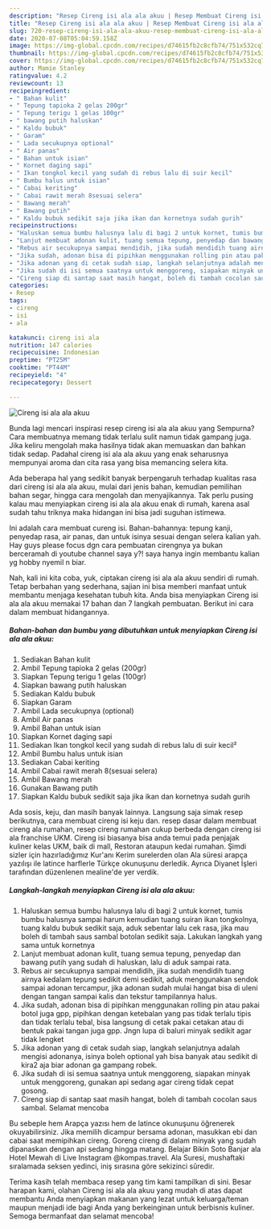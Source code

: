 ```yaml
---
description: "Resep Cireng isi ala ala akuu | Resep Membuat Cireng isi ala ala akuu Yang Enak dan Simpel"
title: "Resep Cireng isi ala ala akuu | Resep Membuat Cireng isi ala ala akuu Yang Enak dan Simpel"
slug: 720-resep-cireng-isi-ala-ala-akuu-resep-membuat-cireng-isi-ala-ala-akuu-yang-enak-dan-simpel
date: 2020-07-08T05:04:59.158Z
image: https://img-global.cpcdn.com/recipes/d74615fb2c8cfb74/751x532cq70/cireng-isi-ala-ala-akuu-foto-resep-utama.jpg
thumbnail: https://img-global.cpcdn.com/recipes/d74615fb2c8cfb74/751x532cq70/cireng-isi-ala-ala-akuu-foto-resep-utama.jpg
cover: https://img-global.cpcdn.com/recipes/d74615fb2c8cfb74/751x532cq70/cireng-isi-ala-ala-akuu-foto-resep-utama.jpg
author: Mamie Stanley
ratingvalue: 4.2
reviewcount: 13
recipeingredient:
- " Bahan kulit"
- " Tepung tapioka 2 gelas 200gr"
- " Tepung terigu 1 gelas 100gr"
- " bawang putih haluskan"
- " Kaldu bubuk"
- " Garam"
- " Lada secukupnya optional"
- " Air panas"
- " Bahan untuk isian"
- " Kornet daging sapi"
- " Ikan tongkol kecil yang sudah di rebus lalu di suir kecil"
- " Bumbu halus untuk isian"
- " Cabai keriting"
- " Cabai rawit merah 8sesuai selera"
- " Bawang merah"
- " Bawang putih"
- " Kaldu bubuk sedikit saja jika ikan dan kornetnya sudah gurih"
recipeinstructions:
- "Haluskan semua bumbu halusnya lalu di bagi 2 untuk kornet, tumis bumbu halusnya sampai harum kemudian tuang suiran ikan tongkolnya, tuang kaldu bubuk sedikit saja, aduk sebentar lalu cek rasa, jika mau boleh di tambah saus sambal botolan sedikit saja. Lakukan langkah yang sama untuk kornetnya"
- "Lanjut membuat adonan kulit, tuang semua tepung, penyedap dan bawang putih yang sudah di haluskan, lalu di aduk sampai rata."
- "Rebus air secukupnya sampai mendidih, jika sudah mendidih tuang airnya kedalam tepung sedikit demi sedikit, aduk menggunakan sendok sampai adonan tercampur, jika adonan sudah mulai hangat bisa di uleni dengan tangan sampai kalis dan tekstur tampilannya halus."
- "Jika sudah, adonan bisa di pipihkan menggunakan rolling pin atau pakai botol juga gpp, pipihkan dengan ketebalan yang pas tidak terlalu tipis dan tidak terlalu tebal, bisa langsung di cetak pakai cetakan atau di bentuk pakai tangan juga gpp. Jngn lupa di baluri minyak sedikit agar tidak lengket"
- "Jika adonan yang di cetak sudah siap, langkah selanjutnya adalah mengisi adonanya, isinya boleh optional yah bisa banyak atau sedikit di kira2 aja biar adonan ga gampang robek."
- "Jika sudah di isi semua saatnya untuk menggoreng, siapakan minyak untuk menggoreng, gunakan api sedang agar cireng tidak cepat gosong."
- "Cireng siap di santap saat masih hangat, boleh di tambah cocolan saus sambal. Selamat mencoba"
categories:
- Resep
tags:
- cireng
- isi
- ala

katakunci: cireng isi ala 
nutrition: 147 calories
recipecuisine: Indonesian
preptime: "PT25M"
cooktime: "PT44M"
recipeyield: "4"
recipecategory: Dessert

---
```



![Cireng isi ala ala akuu](https://img-global.cpcdn.com/recipes/d74615fb2c8cfb74/751x532cq70/cireng-isi-ala-ala-akuu-foto-resep-utama.jpg)

Bunda lagi mencari inspirasi resep cireng isi ala ala akuu yang Sempurna? Cara membuatnya memang tidak terlalu sulit namun tidak gampang juga. Jika keliru mengolah maka hasilnya tidak akan memuaskan dan bahkan tidak sedap. Padahal cireng isi ala ala akuu yang enak seharusnya mempunyai aroma dan cita rasa yang bisa memancing selera kita.

Ada beberapa hal yang sedikit banyak berpengaruh terhadap kualitas rasa dari cireng isi ala ala akuu, mulai dari jenis bahan, kemudian pemilihan bahan segar, hingga cara mengolah dan menyajikannya. Tak perlu pusing kalau mau menyiapkan cireng isi ala ala akuu enak di rumah, karena asal sudah tahu triknya maka hidangan ini bisa jadi suguhan istimewa.

Ini adalah cara membuat cureng isi. Bahan-bahannya: tepung kanji, penyedap rasa, air panas, dan untuk isinya sesuai dengan selera kalian yah. Hay guys please focus dgn cara pembuatan cirengnya ya bukan berceramah di youtube channel saya y?! saya hanya ingin membantu kalian yg hobby nyemil n biar.


Nah, kali ini kita coba, yuk, ciptakan cireng isi ala ala akuu sendiri di rumah. Tetap berbahan yang sederhana, sajian ini bisa memberi manfaat untuk membantu menjaga kesehatan tubuh kita. Anda bisa menyiapkan Cireng isi ala ala akuu memakai 17 bahan dan 7 langkah pembuatan. Berikut ini cara dalam membuat hidangannya.

<!--inarticleads1-->

##### Bahan-bahan dan bumbu yang dibutuhkan untuk menyiapkan Cireng isi ala ala akuu:

1. Sediakan  Bahan kulit
1. Ambil  Tepung tapioka 2 gelas (200gr)
1. Siapkan  Tepung terigu 1 gelas (100gr)
1. Siapkan  bawang putih haluskan
1. Sediakan  Kaldu bubuk
1. Siapkan  Garam
1. Ambil  Lada secukupnya (optional)
1. Ambil  Air panas
1. Ambil  Bahan untuk isian
1. Siapkan  Kornet daging sapi
1. Sediakan  Ikan tongkol kecil yang sudah di rebus lalu di suir kecil²
1. Ambil  Bumbu halus untuk isian
1. Sediakan  Cabai keriting
1. Ambil  Cabai rawit merah 8(sesuai selera)
1. Ambil  Bawang merah
1. Gunakan  Bawang putih
1. Siapkan  Kaldu bubuk sedikit saja jika ikan dan kornetnya sudah gurih


Ada sosis, keju, dan masih banyak lainnya. Langsung saja simak resep berikutnya, cara membuat cireng isi keju dan. resep dasar dalam membuat cireng ala rumahan, resep cireng rumahan cukup berbeda dengan cireng isi ala franchise UKM. Cireng isi biasanya bisa anda temui pada penjajak kuliner kelas UKM, baik di mall, Restoran ataupun kedai rumahan. Şimdi sizler için hazırladığımız Kur&#39;anı Kerim surelerden olan Ala süresi arapça yazılışı ile latince harflerle Türkçe okunuşunu derledik. Ayrıca Diyanet İşleri tarafından düzenlenen mealine&#39;de yer verdik. 

<!--inarticleads2-->

##### Langkah-langkah menyiapkan Cireng isi ala ala akuu:

1. Haluskan semua bumbu halusnya lalu di bagi 2 untuk kornet, tumis bumbu halusnya sampai harum kemudian tuang suiran ikan tongkolnya, tuang kaldu bubuk sedikit saja, aduk sebentar lalu cek rasa, jika mau boleh di tambah saus sambal botolan sedikit saja. Lakukan langkah yang sama untuk kornetnya
1. Lanjut membuat adonan kulit, tuang semua tepung, penyedap dan bawang putih yang sudah di haluskan, lalu di aduk sampai rata.
1. Rebus air secukupnya sampai mendidih, jika sudah mendidih tuang airnya kedalam tepung sedikit demi sedikit, aduk menggunakan sendok sampai adonan tercampur, jika adonan sudah mulai hangat bisa di uleni dengan tangan sampai kalis dan tekstur tampilannya halus.
1. Jika sudah, adonan bisa di pipihkan menggunakan rolling pin atau pakai botol juga gpp, pipihkan dengan ketebalan yang pas tidak terlalu tipis dan tidak terlalu tebal, bisa langsung di cetak pakai cetakan atau di bentuk pakai tangan juga gpp. Jngn lupa di baluri minyak sedikit agar tidak lengket
1. Jika adonan yang di cetak sudah siap, langkah selanjutnya adalah mengisi adonanya, isinya boleh optional yah bisa banyak atau sedikit di kira2 aja biar adonan ga gampang robek.
1. Jika sudah di isi semua saatnya untuk menggoreng, siapakan minyak untuk menggoreng, gunakan api sedang agar cireng tidak cepat gosong.
1. Cireng siap di santap saat masih hangat, boleh di tambah cocolan saus sambal. Selamat mencoba


Bu sebeple hem Arapça yazısı hem de latince okunuşunu öğrenerek okuyabilirsiniz. Jika memilih dicampur bersama adonan, masukkan ebi dan cabai saat memipihkan cireng. Goreng cireng di dalam minyak yang sudah dipanaskan dengan api sedang hingga matang. Belajar Bikin Soto Banjar ala Hotel Mewah di Live Instagram @kompas.travel. Ala Suresi, mushaftaki sıralamada seksen yedinci, iniş sırasına göre sekizinci sûredir. 

Terima kasih telah membaca resep yang tim kami tampilkan di sini. Besar harapan kami, olahan Cireng isi ala ala akuu yang mudah di atas dapat membantu Anda menyiapkan makanan yang lezat untuk keluarga/teman maupun menjadi ide bagi Anda yang berkeinginan untuk berbisnis kuliner. Semoga bermanfaat dan selamat mencoba!
